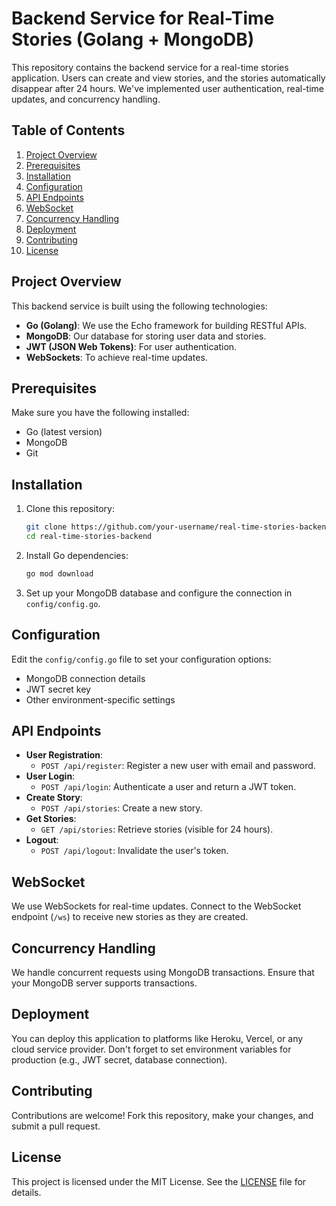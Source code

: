 # Backend Service for Real-Time Stories (Golang + MongoDB)

This repository contains the backend service for a real-time stories application. Users can create and view stories, and
the stories automatically disappear after 24 hours. We've implemented user authentication, real-time updates, and
concurrency handling.

## Table of Contents

1. [Project Overview](#project-overview)
2. [Prerequisites](#prerequisites)
3. [Installation](#installation)
4. [Configuration](#configuration)
5. [API Endpoints](#api-endpoints)
6. [WebSocket](#websocket)
7. [Concurrency Handling](#concurrency-handling)
8. [Deployment](#deployment)
9. [Contributing](#contributing)
10. [License](#license)

## Project Overview

This backend service is built using the following technologies:

- **Go (Golang)**: We use the Echo framework for building RESTful APIs.
- **MongoDB**: Our database for storing user data and stories.
- **JWT (JSON Web Tokens)**: For user authentication.
- **WebSockets**: To achieve real-time updates.

## Prerequisites

Make sure you have the following installed:

- Go (latest version)
- MongoDB
- Git

## Installation

1. Clone this repository:

   ```bash
   git clone https://github.com/your-username/real-time-stories-backend.git
   cd real-time-stories-backend
   ```

2. Install Go dependencies:

   ```bash
   go mod download
   ```

3. Set up your MongoDB database and configure the connection in `config/config.go`.

## Configuration

Edit the `config/config.go` file to set your configuration options:

- MongoDB connection details
- JWT secret key
- Other environment-specific settings

## API Endpoints

- **User Registration**:
    - `POST /api/register`: Register a new user with email and password.
- **User Login**:
    - `POST /api/login`: Authenticate a user and return a JWT token.
- **Create Story**:
    - `POST /api/stories`: Create a new story.
- **Get Stories**:
    - `GET /api/stories`: Retrieve stories (visible for 24 hours).
- **Logout**:
    - `POST /api/logout`: Invalidate the user's token.

## WebSocket

We use WebSockets for real-time updates. Connect to the WebSocket endpoint (`/ws`) to receive new stories as they are
created.

## Concurrency Handling

We handle concurrent requests using MongoDB transactions. Ensure that your MongoDB server supports transactions.

## Deployment

You can deploy this application to platforms like Heroku, Vercel, or any cloud service provider. Don't forget to set
environment variables for production (e.g., JWT secret, database connection).

## Contributing

Contributions are welcome! Fork this repository, make your changes, and submit a pull request.

## License

This project is licensed under the MIT License. See the [LICENSE](LICENSE) file for details.